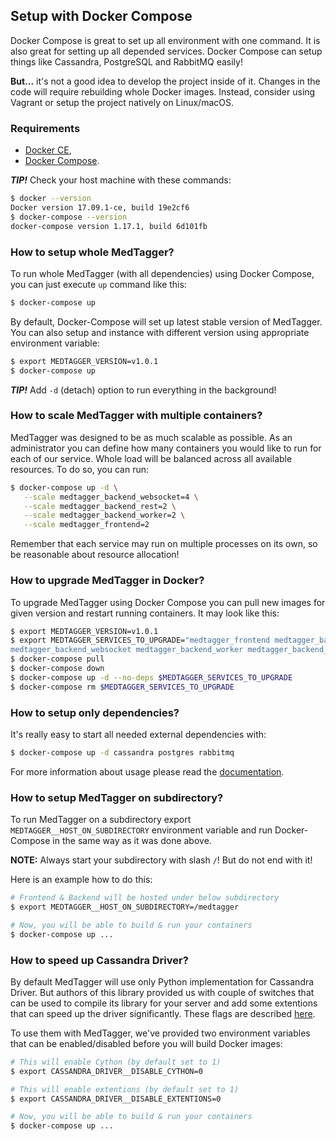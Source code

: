 Setup with Docker Compose
-------------------------

Docker Compose is great to set up all environment with one command. It is also great
 for setting up all depended services. Docker Compose can setup things like Cassandra,
 PostgreSQL and RabbitMQ easily!

**But...** it's not a good idea to develop the project inside of it. Changes in the
 code will require rebuilding whole Docker images. Instead, consider using Vagrant
 or setup the project natively on Linux/macOS.

### Requirements

 - [Docker CE](https://www.docker.com/community-edition),
 - [Docker Compose](https://docs.docker.com/compose/install/).

_**TIP!**_ Check your host machine with these commands:

```bash
$ docker --version
Docker version 17.09.1-ce, build 19e2cf6
$ docker-compose --version
docker-compose version 1.17.1, build 6d101fb
```

### How to setup whole MedTagger?

To run whole MedTagger (with all dependencies) using Docker Compose, you can just execute `up` command like this:

```bash
$ docker-compose up
```

By default, Docker-Compose will set up latest stable version of MedTagger. You can also setup and instance
 with different version using appropriate environment variable:

```bash
$ export MEDTAGGER_VERSION=v1.0.1
$ docker-compose up
``` 

_**TIP!**_ Add `-d` (detach) option to run everything in the background!

### How to scale MedTagger with multiple containers?

MedTagger was designed to be as much scalable as possible. As an administrator you can define how many
 containers you would like to run for each of our service. Whole load will be balanced across all
 available resources. To do so, you can run:

```bash
$ docker-compose up -d \
   --scale medtagger_backend_websocket=4 \
   --scale medtagger_backend_rest=2 \
   --scale medtagger_backend_worker=2 \
   --scale medtagger_frontend=2
```

Remember that each service may run on multiple processes on its own, so be reasonable about
 resource allocation!

### How to upgrade MedTagger in Docker?

To upgrade MedTagger using Docker Compose you can pull new images for given version and restart running
 containers. It may look like this:

```bash
$ export MEDTAGGER_VERSION=v1.0.1
$ export MEDTAGGER_SERVICES_TO_UPGRADE="medtagger_frontend medtagger_backend_rest \
medtagger_backend_websocket medtagger_backend_worker medtagger_backend_database_migrations"
$ docker-compose pull 
$ docker-compose down
$ docker-compose up -d --no-deps $MEDTAGGER_SERVICES_TO_UPGRADE
$ docker-compose rm $MEDTAGGER_SERVICES_TO_UPGRADE
```

### How to setup only dependencies?

It's really easy to start all needed external dependencies with:

```bash
$ docker-compose up -d cassandra postgres rabbitmq
```

For more information about usage please read the [documentation](https://docs.docker.com/compose/).

### How to setup MedTagger on subdirectory?

To run MedTagger on a subdirectory export `MEDTAGGER__HOST_ON_SUBDIRECTORY` environment variable
 and run Docker-Compose in the same way as it was done above.

**NOTE:** Always start your subdirectory with slash `/`! But do not end with it!
 
Here is an example how to do this:

```bash
# Frontend & Backend will be hosted under below subdirectory
$ export MEDTAGGER__HOST_ON_SUBDIRECTORY=/medtagger

# Now, you will be able to build & run your containers
$ docker-compose up ...
```

### How to speed up Cassandra Driver?

By default MedTagger will use only Python implementation for Cassandra Driver. But authors of this
 library provided us with couple of switches that can be used to compile its library for your
 server and add some extentions that can speed up the driver significantly. These flags are
 described [here](https://github.com/datastax/python-driver/blob/master/docs/installation.rst#optional-non-python-dependencies).

To use them with MedTagger, we've provided two environment variables that can be enabled/disabled
 before you will build Docker images:

```bash
# This will enable Cython (by default set to 1)
$ export CASSANDRA_DRIVER__DISABLE_CYTHON=0

# This will enable extentions (by default set to 1)
$ export CASSANDRA_DRIVER__DISABLE_EXTENTIONS=0

# Now, you will be able to build & run your containers
$ docker-compose up ...
```
